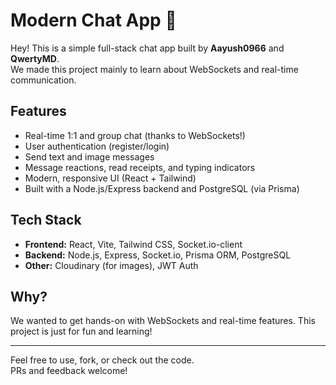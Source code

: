 # Modern Chat App 🚀

Hey! This is a simple full-stack chat app built by **Aayush0966** and **QwertyMD**.  
We made this project mainly to learn about WebSockets and real-time communication.

## Features
- Real-time 1:1 and group chat (thanks to WebSockets!)
- User authentication (register/login)
- Send text and image messages
- Message reactions, read receipts, and typing indicators
- Modern, responsive UI (React + Tailwind)
- Built with a Node.js/Express backend and PostgreSQL (via Prisma)

## Tech Stack
- **Frontend:** React, Vite, Tailwind CSS, Socket.io-client
- **Backend:** Node.js, Express, Socket.io, Prisma ORM, PostgreSQL
- **Other:** Cloudinary (for images), JWT Auth

## Why?
We wanted to get hands-on with WebSockets and real-time features. This project is just for fun and learning!

---

Feel free to use, fork, or check out the code.  
PRs and feedback welcome!

